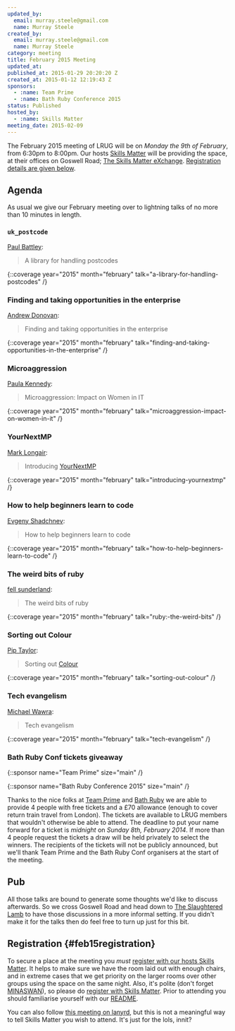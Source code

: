 ```yaml
---
updated_by:
  email: murray.steele@gmail.com
  name: Murray Steele
created_by:
  email: murray.steele@gmail.com
  name: Murray Steele
category: meeting
title: February 2015 Meeting
updated_at:
published_at: 2015-01-29 20:20:20 Z
created_at: 2015-01-12 12:19:43 Z
sponsors:
  - :name: Team Prime
  - :name: Bath Ruby Conference 2015
status: Published
hosted_by:
  - :name: Skills Matter
meeting_date: 2015-02-09
---
```


The February 2015 meeting of LRUG will be on *Monday the 9th of February*, from 6:30pm to 8:00pm.  Our hosts [Skills Matter](http://skillsmatter.com/) will be providing the space, at their offices on Goswell Road; [The Skills Matter eXchange](https://skillsmatter.com/locations/96-skills-matter-exchange).  <a href="#feb15registration">Registration details are given below</a>.

## Agenda

As usual we give our February meeting over to lightning talks of no more than 10 minutes in length.

### `uk_postcode`

[Paul Battley](http://po-ru.com/):

> A library for handling postcodes

{::coverage year="2015" month="february" talk="a-library-for-handling-postcodes" /}

### Finding and taking opportunities in the enterprise

[Andrew Donovan](https://twitter.com/AndrewDvn):

> Finding and taking opportunities in the enterprise

{::coverage year="2015" month="february" talk="finding-and-taking-opportunities-in-the-enterprise" /}

### Microaggression

[Paula Kennedy](https://twitter.com/PaulaLKennedy):

> Microaggression: Impact on Women in IT

{::coverage year="2015" month="february" talk="microaggression-impact-on-women-in-it" /}

### YourNextMP

[Mark Longair](https://longair.net/mark/):

> Introducing [YourNextMP](https://yournextmp.com/)

{::coverage year="2015" month="february" talk="introducing-yournextmp" /}

### How to help beginners learn to code

[Evgeny Shadchnev](https://twitter.com/shadchnev):

> How to help beginners learn to code

{::coverage year="2015" month="february" talk="how-to-help-beginners-learn-to-code" /}

### The weird bits of ruby

[fell sunderland](https://twitter.com/felltir):

> The weird bits of ruby

{::coverage year="2015" month="february" talk="ruby:-the-weird-bits" /}

### Sorting out Colour

[Pip Taylor](https://github.com/pipt):

> Sorting out [Colour](https://github.com/ms-digital-labs/color_sort)

{::coverage year="2015" month="february" talk="sorting-out-colour" /}

### Tech evangelism

[Michael Wawra](https://github.com/xmjw):

> Tech evangelism

{::coverage year="2015" month="february" talk="tech-evangelism" /}

### Bath Ruby Conf tickets giveaway

{::sponsor name="Team Prime" size="main" /}

{::sponsor name="Bath Ruby Conference 2015" size="main" /}

Thanks to the nice folks at [Team Prime](http://www.team-prime.com/) and [Bath Ruby](http://2015.bathruby.org) we are able to provide 4 people with free tickets and a £70 allowance (enough to cover return train travel from London).  The tickets are available to LRUG members that wouldn't otherwise be able to attend.  The deadline to put your name forward for a ticket is *midnight* on *Sunday 8th, February 2014*.  If more than 4 people request the tickets a draw will be held privately to select the winners.  The recipients of the tickets will not be publicly announced, but we'll thank Team Prime and the Bath Ruby Conf organisers at the start of the meeting.

## Pub

All those talks are bound to generate some thoughts we'd like to discuss afterwards.  So we cross Goswell Road and head down to [The Slaughtered Lamb](http://www.theslaughteredlambpub.com/) to have those discussions in a more informal setting.  If you didn't make it for the talks then do feel free to turn up just for this bit.

## Registration {#feb15registration}

To secure a place at the meeting you *must* [register with our hosts Skills Matter](https://skillsmatter.com/meetups/6984-lrug-lightening-talks-evening).  It helps to make sure we have the room laid out with enough chairs, and in extreme cases that we get priority on the larger rooms over other groups using the space on the same night.  Also, it's polite (don't forget [MINASWAN](http://oreilly.com/ruby/excerpts/ruby-learning-rails/ruby-glossary.html#I_indexterm_d1e32036)), so please do [register with Skills Matter](https://skillsmatter.com/meetups/6984-lrug-lightening-talks-evening).  Prior to attending you should familiarise yourself with our [README](http://readme.lrug.org/).

You can also follow [this meeting on lanyrd](http://lanyrd.com/2015/lrug-february/), but this is not a meaningful way to tell Skills Matter you wish to attend.  It's just for the lols, innit?
